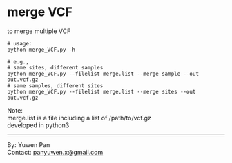# merge VCF
to merge multiple VCF

```shell
# usage:
python merge_VCF.py -h
```

```shell
# e.g., 
# same sites, different samples
python merge_VCF.py --filelist merge.list --merge sample --out out.vcf.gz
# same samples, different sites    
python merge_VCF.py --filelist merge.list --merge sites --out out.vcf.gz    
```

Note:    
merge.list is a file including a list of /path/to/vcf.gz    
developed in python3

---
By: Yuwen Pan  
Contact: [panyuwen.x@gmail.com](mailto:panyuwen.x@gmail.com)    


